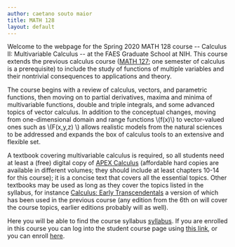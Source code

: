```yaml
---
author: caetano souto maior
title: MATH 128
layout: default
---
```


Welcome to the webpage for the Spring 2020 MATH 128 course -- Calculus II: Multivariable Calculus -- at the FAES Graduate School at NIH. This course extends the previous calculus course ([MATH 127](https://faesmath.github.io/math127); one semester of calculus is a prerequisite) to include the study of functions of multiple variables and their nontrivial consequences to applications and theory.

The course begins with a review of calculus, vectors, and parametric functions, then moving on to partial derivatives, maxima and minima of multivariable functions, double and triple integrals, and some advanced topics of vector calculus. In addition to the conceptual changes, moving from one-dimensional domain and range functions \\(f(x)\\) to vector-valued ones such as \\(F(x,y,z) \\) allows realistic models from the natural sciences to be addressed and expands the box of calculus tools to an extensive and flexible set.

A textbook covering multivariable calculus is required, so all students need at least a (free) digital copy of [APEX Calculus](http://www.apexcalculus.com/) (affordable hard copies are available in different volumes; they should include at least chapters 10-14 for this course); it is a concise text that covers all the essential topics. Other textbooks may be used as long as they cover the topics listed in the syllabus, for instance [Calculus: Early Transcendentals](https://www.cengage.com/c/calculus-early-transcendentals-9e-stewart/9781337613927PF/) a version of which has been used in the previous course (any edition from the 6th on will cover the course topics, earlier editions probably will as well).

Here you will be able to find the course syllabus [syllabus](http://faesmath.github.io/files/FAES_MATH128_Spring2020_syllabus.pdf).
If you are enrolled in this course you can log into the student course page using [this link](https://canvas.instructure.com/login/canvas), or you can enroll [here](https://faes.org/courses).

<!-- MATH 128 expands on the previous course to include the application of calculus concepts to functions of multiple variables and differential equations.
(This page is under construction -- MATH 128 is not offered in the Fall 2019 semester). -->

<!-- Welcome to the webpage for the Spring 2020 MATH 128 course at the FAES Graduate School at NIH. -->
